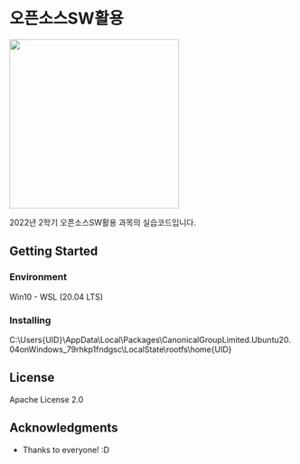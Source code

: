
# 오픈소스SW활용
 
<img src="https://simpleicons.org/icons/linux.svg" width="300" height="300">

2022년 2학기 오픈소스SW활용 과목의 실습코드입니다.

## Getting Started

### Environment

Win10 - WSL (20.04 LTS) 

### Installing

C:\Users\{UID}\AppData\Local\Packages\CanonicalGroupLimited.Ubuntu20.04onWindows_79rhkp1fndgsc\LocalState\rootfs\home\{UID}

## License

Apache License 2.0

## Acknowledgments

* Thanks to everyone! :D
